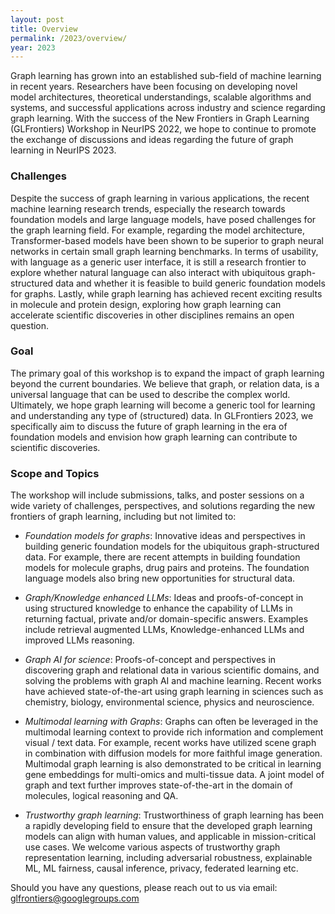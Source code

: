 ```yaml
---
layout: post
title: Overview
permalink: /2023/overview/
year: 2023
---
```


Graph learning has grown into an established sub-field of machine learning in recent years. Researchers have been focusing on developing novel model architectures, theoretical understandings, scalable algorithms and systems, and successful applications across industry and science regarding graph learning. With the success of the New Frontiers in Graph Learning (GLFrontiers) Workshop in NeurIPS 2022, we hope to continue to promote the exchange of discussions and ideas regarding the future of graph learning in NeurIPS 2023.

### Challenges
Despite the success of graph learning in various applications, the recent machine learning research trends, especially the research towards foundation models and large language models, have posed challenges for the graph learning field. For example, regarding the model architecture, Transformer-based models have been shown to be superior to graph neural networks in certain small graph learning benchmarks. In terms of usability, with language as a generic user interface, it is still a research frontier to explore whether natural language can also interact with ubiquitous graph-structured data and whether it is feasible to build generic foundation models for graphs. Lastly, while graph learning has achieved recent exciting results in molecule and protein design, exploring how graph learning can accelerate scientific discoveries in other disciplines remains an open question.

### Goal
The primary goal of this workshop is to expand the impact of graph learning beyond the current boundaries. We believe that graph, or relation data, is a universal language that can be used to describe the complex world. Ultimately, we hope graph learning will become a generic tool for learning and understanding any type of (structured) data. In GLFrontiers 2023, we specifically aim to discuss the future of graph learning in the era of foundation models and envision how graph learning can contribute to scientific discoveries.


### Scope and Topics
The workshop will include submissions, talks, and poster sessions on a wide variety of challenges, perspectives, and solutions regarding the new frontiers of graph learning, including but not limited to:
- *Foundation models for graphs*: Innovative ideas and perspectives in building generic foundation models for the ubiquitous graph-structured data. For example, there are recent attempts in building foundation models for molecule graphs, drug pairs and proteins. The foundation language models also bring new opportunities for structural data.

- *Graph/Knowledge enhanced LLMs*: Ideas and proofs-of-concept in using structured knowledge to enhance the capability of LLMs in returning factual, private and/or domain-specific answers. Examples include retrieval augmented LLMs, Knowledge-enhanced LLMs and improved LLMs reasoning.

- *Graph AI for science*: Proofs-of-concept and perspectives in discovering graph and relational data in various scientific domains, and solving the problems with graph AI and machine learning. Recent works have achieved state-of-the-art using graph learning in sciences such as chemistry, biology, environmental science, physics and neuroscience.

- *Multimodal learning with Graphs*: Graphs can often be leveraged in the multimodal learning context to provide rich information and complement visual / text data. For example, recent works have utilized scene graph in combination with diffusion models for more faithful image generation. Multimodal graph learning is also demonstrated to be critical in learning gene embeddings for multi-omics and multi-tissue data. A joint model of graph and text further improves state-of-the-art in the domain of molecules, logical reasoning and QA.

- *Trustworthy graph learning*: Trustworthiness of graph learning has been a rapidly developing field to ensure that the developed graph learning models can align with human values, and applicable in mission-critical use cases. We welcome various aspects of trustworthy graph representation learning, including adversarial robustness, explainable ML, ML fairness, causal inference, privacy, federated learning etc.


Should you have any questions, please reach out to us via email:<br>
[glfrontiers@googlegroups.com](mailto:glfrontiers@googlegroups.com)


